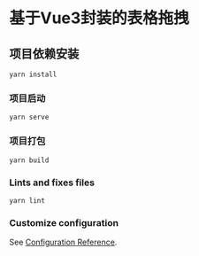 # 基于Vue3封装的表格拖拽

## 项目依赖安装
```
yarn install
```

### 项目启动
```
yarn serve
```

### 项目打包
```
yarn build
```

### Lints and fixes files
```
yarn lint
```

### Customize configuration
See [Configuration Reference](https://cli.vuejs.org/config/).
